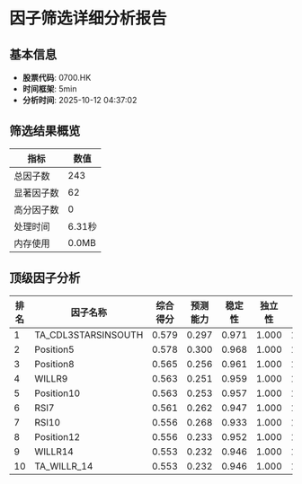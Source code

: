 # 因子筛选详细分析报告

## 基本信息
- **股票代码**: 0700.HK
- **时间框架**: 5min
- **分析时间**: 2025-10-12 04:37:02

## 筛选结果概览
| 指标 | 数值 |
|------|------|
| 总因子数 | 243 |
| 显著因子数 | 62 |
| 高分因子数 | 0 |
| 处理时间 | 6.31秒 |
| 内存使用 | 0.0MB |

## 顶级因子分析
| 排名 | 因子名称 | 综合得分 | 预测能力 | 稳定性 | 独立性 | 实用性 |
|------|----------|----------|----------|--------|--------|--------|
| 1 | TA_CDL3STARSINSOUTH | 0.579 | 0.297 | 0.971 | 1.000 | 1.000 |
| 2 | Position5 | 0.578 | 0.300 | 0.968 | 1.000 | 1.000 |
| 3 | Position8 | 0.565 | 0.256 | 0.961 | 1.000 | 1.000 |
| 4 | WILLR9 | 0.563 | 0.251 | 0.959 | 1.000 | 1.000 |
| 5 | Position10 | 0.563 | 0.253 | 0.957 | 1.000 | 1.000 |
| 6 | RSI7 | 0.561 | 0.262 | 0.947 | 1.000 | 1.000 |
| 7 | RSI10 | 0.556 | 0.268 | 0.933 | 1.000 | 1.000 |
| 8 | Position12 | 0.556 | 0.233 | 0.952 | 1.000 | 1.000 |
| 9 | WILLR14 | 0.553 | 0.232 | 0.946 | 1.000 | 1.000 |
| 10 | TA_WILLR_14 | 0.553 | 0.232 | 0.946 | 1.000 | 1.000 |
